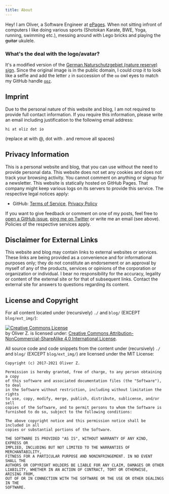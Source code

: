 ```yaml
---
title: About
---
```


Hey! I am Oliver, a Software Engineer at [ePages](https://www.epages.com/).
When not sitting infront of computers I like doing various sports (Shotokan Karate, BWE, Yoga, running, swimming etc.), messing around with Lego bricks and playing the <del>guitar</del> ukulele.

### What's the deal with the logo/avatar?

It's a modified version of the [German Naturschutzgebiet (nature reserve) sign](https://en.wikipedia.org/wiki/Naturschutzgebiet).
Since the original image is in the public domain,
I could crop it to look like a selfie and add the letter `z` in succession of the `oo` owl eyes to match my GitHub handle [`ooz`](https://github.com/ooz).

## Imprint

Due to the personal nature of this website and blog, I am not required to provide full contact information.
If you require this information, please write an email including justification to the following email address:

```
hi at oliz dot io
```
(replace at with @, dot with . and remove all spaces)

## Privacy Information

This is a personal website and blog, that you can use without the need to provide personal data.
This website does not set any cookies and does not track your browsing activity.
You cannot comment on anything or signup for a newsletter.
This website is statically hosted on GitHub Pages.
That company might keep various logs on its servers to provide this service.
The respective legal notices apply:

* GitHub: [Terms of Service](https://help.github.com/articles/github-terms-of-service/), [Privacy Policy](https://help.github.com/articles/github-privacy-statement/)

If you want to give feedback or comment on one of my posts, feel free to [open a GitHub issue](https://github.com/ooz/blog/issues), [ping me on Twitter](https://twitter.com/oozgo) or write me an email (see above). Policies of the respective services apply.

## Disclaimer for External Links

This website and blog may contain links to external websites or services.
These links are being provided as a convenience and for informational purposes only; they do not constitute an endorsement or an approval by myself of any of the products, services or opinions of the corporation or organization or individual. I bear no responsibility for the accuracy, legality or content of the external site or for that of subsequent links. Contact the external site for answers to questions regarding its content.

## License and Copyright

For all content located under (recursively) `./` and `blog/` (EXCEPT `blog/ext_img/`):

<a rel="license" href="http://creativecommons.org/licenses/by-nc-sa/4.0/"><img alt="Creative Commons License" style="border-width:0" src="https://i.creativecommons.org/l/by-nc-sa/4.0/88x31.png" /></a><br />by Oliver Z. is licensed under: <a rel="license" href="http://creativecommons.org/licenses/by-nc-sa/4.0/">Creative Commons Attribution-NonCommercial-ShareAlike 4.0 International License</a>.

All source code and code snippets from the content under (recursively) `./` and `blog/` (EXCEPT `blog/ext_img/`) are licensed under the MIT License:

```
Copyright (c) 2017-2021 Oliver Z.

Permission is hereby granted, free of charge, to any person obtaining a copy
of this software and associated documentation files (the "Software"), to deal
in the Software without restriction, including without limitation the rights
to use, copy, modify, merge, publish, distribute, sublicense, and/or sell
copies of the Software, and to permit persons to whom the Software is
furnished to do so, subject to the following conditions:

The above copyright notice and this permission notice shall be included in all
copies or substantial portions of the Software.

THE SOFTWARE IS PROVIDED "AS IS", WITHOUT WARRANTY OF ANY KIND, EXPRESS OR
IMPLIED, INCLUDING BUT NOT LIMITED TO THE WARRANTIES OF MERCHANTABILITY,
FITNESS FOR A PARTICULAR PURPOSE AND NONINFRINGEMENT. IN NO EVENT SHALL THE
AUTHORS OR COPYRIGHT HOLDERS BE LIABLE FOR ANY CLAIM, DAMAGES OR OTHER
LIABILITY, WHETHER IN AN ACTION OF CONTRACT, TORT OR OTHERWISE, ARISING FROM,
OUT OF OR IN CONNECTION WITH THE SOFTWARE OR THE USE OR OTHER DEALINGS IN THE
SOFTWARE.
```

